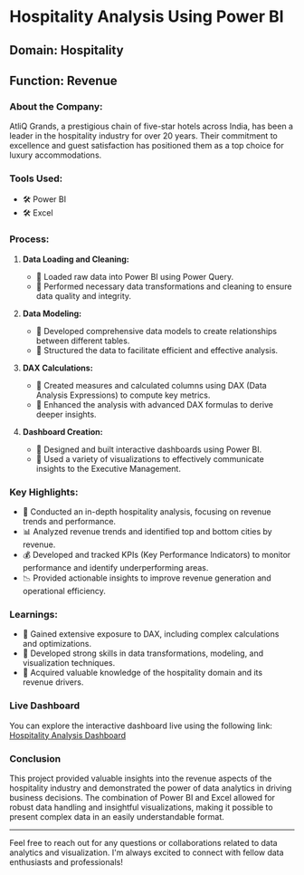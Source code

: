 # Hospitality Analysis Using Power BI

## Domain: Hospitality  
## Function: Revenue

### About the Company:
AtliQ Grands, a prestigious chain of five-star hotels across India, has been a leader in the hospitality industry for over 20 years. Their commitment to excellence and guest satisfaction has positioned them as a top choice for luxury accommodations.

### Tools Used:
- 🛠 Power BI
- 🛠 Excel

### Process:
1. **Data Loading and Cleaning:**
   - 📌 Loaded raw data into Power BI using Power Query.
   - 📌 Performed necessary data transformations and cleaning to ensure data quality and integrity.

2. **Data Modeling:**
   - 📌 Developed comprehensive data models to create relationships between different tables.
   - 📌 Structured the data to facilitate efficient and effective analysis.

3. **DAX Calculations:**
   - 📌 Created measures and calculated columns using DAX (Data Analysis Expressions) to compute key metrics.
   - 📌 Enhanced the analysis with advanced DAX formulas to derive deeper insights.

4. **Dashboard Creation:**
   - 📌 Designed and built interactive dashboards using Power BI.
   - 📌 Used a variety of visualizations to effectively communicate insights to the Executive Management.

### Key Highlights:
- 🏨 Conducted an in-depth hospitality analysis, focusing on revenue trends and performance.
- 📊 Analyzed revenue trends and identified top and bottom cities by revenue.
- 💰 Developed and tracked KPIs (Key Performance Indicators) to monitor performance and identify underperforming areas.
- 📉 Provided actionable insights to improve revenue generation and operational efficiency.

### Learnings:
- 📖 Gained extensive exposure to DAX, including complex calculations and optimizations.
- 📖 Developed strong skills in data transformations, modeling, and visualization techniques.
- 📖 Acquired valuable knowledge of the hospitality domain and its revenue drivers.

### Live Dashboard
You can explore the interactive dashboard live using the following link:
[Hospitality Analysis Dashboard](https://app.powerbi.com/view?r=eyJrIjoiZTQxOGMxZDctZjM0MS00OGJlLThlYmEtZDZiMTMwNzliNGE4IiwidCI6ImM2ZTU0OWIzLTVmNDUtNDAzMi1hYWU5LWQ0MjQ0ZGM1YjJjNCJ9)

### Conclusion
This project provided valuable insights into the revenue aspects of the hospitality industry and demonstrated the power of data analytics in driving business decisions. The combination of Power BI and Excel allowed for robust data handling and insightful visualizations, making it possible to present complex data in an easily understandable format.

---

Feel free to reach out for any questions or collaborations related to data analytics and visualization. I'm always excited to connect with fellow data enthusiasts and professionals!
